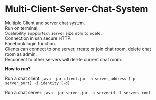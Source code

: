 # Multi-Client-Server-Chat-System

Multiple Client and server chat system.  
Run on terminal.  
Scalability supported: server size able to scale.  
Connection in ssh secure HTTP.  
Facebook login function.   
Clients can connect to one server, create or join chat room, delete chat room as admin.  
Reconnect to other servers will delete current chat room.  

**How to run?**  

  
Run a chat client: 
    `java -jar client.jar -h server_address [-p server_port] -i identity [-d]`

Run a chat server: 
    `java -jar server.jar -n serverid -l servers_conf`
